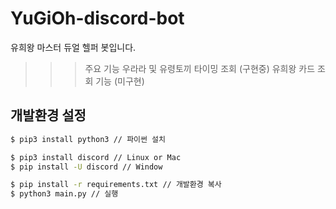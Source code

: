 # YuGiOh-discord-bot
유희왕 마스터 듀얼 헬퍼 봇입니다.
>>> 주요 기능
> 우라라 및 유령토끼 타이밍 조회 (구현중)
> 유희왕 카드 조회 기능 (미구현)

## 개발환경 설정
``` bash
$ pip3 install python3 // 파이썬 설치 

$ pip3 install discord // Linux or Mac
$ pip install -U discord // Window

$ pip install -r requirements.txt // 개발환경 복사
$ python3 main.py // 실행
```
